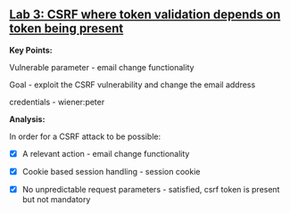## [Lab 3: CSRF where token validation depends on token being present](https://portswigger.net/web-security/csrf/lab-token-validation-depends-on-token-being-present)

**Key Points:**

Vulnerable parameter - email change functionality

Goal - exploit the CSRF vulnerability and change the email address

credentials - wiener:peter

**Analysis:**

In order for a CSRF attack to be possible:
- [x] A relevant action - email change functionality
- [x] Cookie based session handling - session cookie
- [x] No unpredictable request parameters - satisfied, csrf token is present but not mandatory

